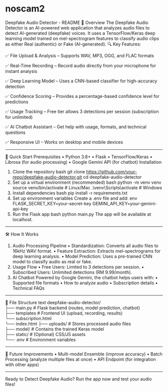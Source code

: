 # noscam2
Deepfake Audio Detector - README
📌 Overview
The Deepfake Audio Detector is an AI-powered web application that analyzes audio files to detect AI-generated (deepfake) voices. It uses a TensorFlow/Keras deep learning model trained on mel-spectrogram features to classify audio clips as either Real (authentic) or Fake (AI-generated).
🔍 Key Features:

✅ File Upload & Analysis – Supports WAV, MP3, OGG, and FLAC formats

✅ Real-Time Recording – Record audio directly from your microphone for instant analysis

✅ Deep Learning Model – Uses a CNN-based classifier for high-accuracy detection

✅ Confidence Scoring – Provides a percentage-based confidence level for predictions

✅ Usage Tracking – Free tier allows 3 detections per session (subscription for unlimited)

✅ AI Chatbot Assistant – Get help with usage, formats, and technical questions

✅ Responsive UI – Works on desktop and mobile devices
________________________________________
🚀 Quick Start
Prerequisites
•	Python 3.8+
•	Flask
•	TensorFlow/Keras
•	Librosa (for audio processing)
•	Google Gemini API (for chatbot)
Installation
1.	Clone the repository
bash
git clone https://github.com/your-repo/deepfake-audio-detector.git
cd deepfake-audio-detector
2.	Set up a virtual environment (recommended)
bash
python -m venv venv
source venv/bin/activate  # Linux/Mac
.\venv\Scripts\activate  # Windows
3.	Install dependencies
bash
pip install -r requirements.txt
4.	Set up environment variables
Create a .env file and add:
env
FLASK_SECRET_KEY=your-secret-key
GEMINI_API_KEY=your-gemini-api-key
5.	Run the Flask app
bash
python main.py
The app will be available at localhost.
________________________________________
🛠 How It Works
1. Audio Processing Pipeline
•	Standardization: Converts all audio files to 16kHz WAV format.
•	Feature Extraction: Extracts mel-spectrograms for deep learning analysis.
•	Model Prediction: Uses a pre-trained CNN model to classify audio as real or fake.
2. Usage Flow
•	Free Users: Limited to 3 detections per session.
•	Subscribed Users: Unlimited detections (RM 9.99/month).
3. AI Chatbot
Powered by Google Gemini, the chatbot helps users with:
•	Supported file formats
•	How to analyze audio
•	Subscription details
•	Technical FAQs
________________________________________
📂 File Structure
text
deepfake-audio-detector/  
├── main.py            # Flask backend (routes, model prediction, chatbot)  
├── templates          # Frontend UI (upload, recording, results)  
  └── subscription.html  
  └── index.html
├── uploads/           # Stores processed audio files  
├── model/             # Contains the trained Keras model  
├── static/            # (Optional) CSS/JS assets  
└── .env               # Environment variables  
________________________________________
🔮 Future Improvements
•	Multi-model Ensemble (improve accuracy)
•	Batch Processing (analyze multiple files at once)
•	API Endpoint (for integration with other apps)
________________________________________
 Ready to Detect Deepfake Audio?
 Run the app now and test your audio files!
